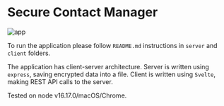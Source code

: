 # Secure Contact Manager

![app](https://github.com/Dima-dev1/secure-contact-manager/blob/main/client/E5pY9WfYo1.gif)

To run the application please follow `README.md` instructions in `server` and `client` folders.  

The application has client-server architecture. Server is written using `express`, saving encrypted data into a file.
Client is written using `Svelte`, making REST API calls to the server.

Tested on node v16.17.0/macOS/Chrome.
